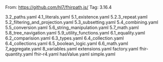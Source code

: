 From: https://github.com/hl7/fhirpath.js/
Tag: 3.16.4

3.2_paths.yaml
4.1_literals.yaml
5.1_existence.yaml
5.2.3_repeat.yaml
5.2_filtering_and_projection.yaml
5.3_subsetting.yaml
5.4_combining.yaml
5.5_conversion.yaml
5.6_string_manipulation.yaml
5.7_math.yaml
5.8_tree_navigation.yaml
5.9_utility_functions.yaml
6.1_equality.yaml
6.2_comparision.yaml
6.3_types.yaml
6.4_collection.yaml
6.4_collections.yaml
6.5_boolean_logic.yaml
6.6_math.yaml
7_aggregate.yaml
8_variables.yaml
extensions.yaml
factory.yaml
fhir-quantity.yaml
fhir-r4.yaml
hasValue.yaml
simple.yaml
